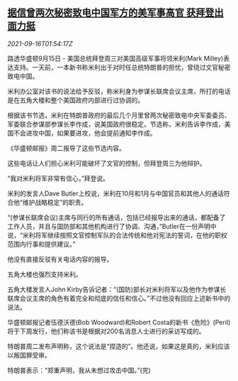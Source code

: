 <!--1631757662000-->
[据信曾两次秘密致电中国军方的美军事高官 获拜登出面力挺](https://cn.reuters.com/article/us-biden-milley-china-0916-idCNKBS2GC03V)
------

<div><i>2021-09-16T01:54:17Z</i></div><p>路透华盛顿9月15日 - 美国总统拜登周三对美国高级军事将领米利(Mark Milley)表达支持。一天前，一本新书称米利出于对时任总统特朗普的担忧，曾绕过文官秘密致电中国。</p><p>米利办公室对该书的说法给予反驳，称米利身为参谋长联席会议主席，所打的电话是在五角大楼和整个美国政府内部进行过协调的。</p><p>根据该书节选，米利在特朗普政府的最后几个月里曾两次秘密致电中央军委委员、军委联合参谋部参谋长李作成，说美国政府很稳定。节选称，米利告诉李作成，美国不会进攻中国，如果要进攻，他会提前通知李作成。</p><p>《华盛顿邮报》周二报导了这些节选内容。</p><p>这些电话让人们担心米利可能破坏了文官的控制，但拜登周三为他辩护。</p><p>“我对米利将军非常有信心，”拜登说。</p><p>米利的发言人Dave Butler上校说，米利在10月和1月与中国官员和其他人的通话符合他“维护战略稳定”的职责。</p><p>“(参谋长联席会议)主席与同行的所有通话，包括已经报导出来的通话，都配备了工作人员，并且与国防部和其他机构进行了协调、沟通，”Butler在一份声明中说，“米利将军继续按照文官控制军队的合法传统和他对宪法的誓词，在他的职权范围内行事和提供建议。”</p><p>他没有直接反驳有关电话内容的报导。</p><p>五角大楼也强烈支持米利。</p><p>五角大楼发言人John Kirby告诉记者：“(国防)部长对米利将军以及他作为参谋长联席会议主席的角色有着完全和彻底的信任和信心。”不过他没有回应上述新书中的说法。</p><p>华盛顿邮报记者伍德沃德(Bob Woodward)和Robert Costa的新书《危险》(Peril)将于下周发行，他们称该书是根据对200名消息人士进行的采访写成的。</p><p>特朗普周二发布声明称，这个说法是“捏造的”。他还说，如果这是真的，米利应该以叛国罪受审。</p><p>特朗普表示：“郑重声明，我从未想过攻击中国。”(完)</p>
